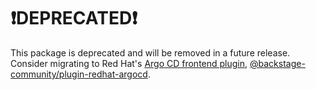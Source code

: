# ❗DEPRECATED❗

This package is deprecated and will be removed in a future release. Consider migrating to Red Hat's [Argo CD frontend plugin](https://github.com/backstage/community-plugins/blob/main/workspaces/redhat-argocd/README.md), [@backstage-community/plugin-redhat-argocd](https://www.npmjs.com/package/@backstage-community/plugin-redhat-argocd).

